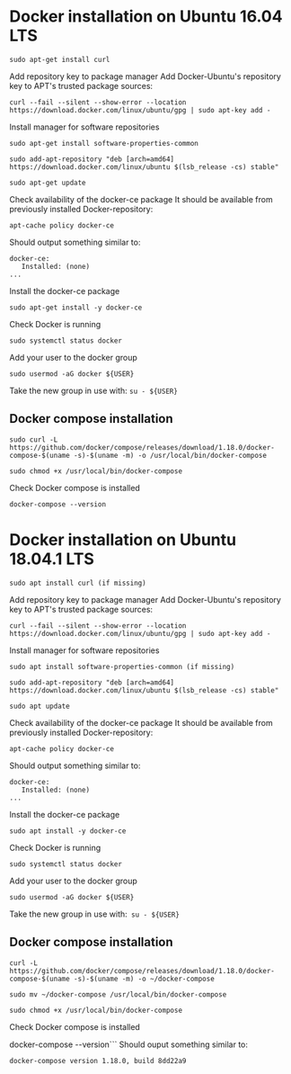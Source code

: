 # Docker installation on Ubuntu 16.04 LTS

```
sudo apt-get install curl
```

Add repository key to package manager
Add Docker-Ubuntu's repository key to APT's trusted package sources:

```
curl --fail --silent --show-error --location https://download.docker.com/linux/ubuntu/gpg | sudo apt-key add -
```
Install manager for software repositories
```
sudo apt-get install software-properties-common
```
```
sudo add-apt-repository "deb [arch=amd64] https://download.docker.com/linux/ubuntu $(lsb_release -cs) stable"
```
```
sudo apt-get update
```
Check availability of the docker-ce package
It should be available from previously installed Docker-repository:
```
apt-cache policy docker-ce
```

Should output something similar to:
```
docker-ce:
   Installed: (none)
...
```
Install the docker-ce package
```
sudo apt-get install -y docker-ce
```

Check Docker is running
```
sudo systemctl status docker
```

Add your user to the docker group
```
sudo usermod -aG docker ${USER}
```

Take the new group in use with: ```su - ${USER}```

## Docker compose installation

```
sudo curl -L https://github.com/docker/compose/releases/download/1.18.0/docker-compose-$(uname -s)-$(uname -m) -o /usr/local/bin/docker-compose
```
```
sudo chmod +x /usr/local/bin/docker-compose
```

Check Docker compose is installed
```
docker-compose --version
```

# Docker installation on Ubuntu 18.04.1 LTS
```
sudo apt install curl (if missing)
```

Add repository key to package manager
Add Docker-Ubuntu's repository key to APT's trusted package sources:

```
curl --fail --silent --show-error --location https://download.docker.com/linux/ubuntu/gpg | sudo apt-key add -
```

Install manager for software repositories
```
sudo apt install software-properties-common (if missing)

sudo add-apt-repository "deb [arch=amd64] https://download.docker.com/linux/ubuntu $(lsb_release -cs) stable"

sudo apt update
```

Check availability of the docker-ce package
It should be available from previously installed Docker-repository:

```
apt-cache policy docker-ce
```

Should output something similar to:
```
docker-ce:
   Installed: (none)
...
```

Install the docker-ce package
```
sudo apt install -y docker-ce
```
Check Docker is running

```
sudo systemctl status docker
```
Add your user to the docker group

```
sudo usermod -aG docker ${USER}
```
Take the new group in use with:``` su - ${USER}```

## Docker compose installation

```
curl -L https://github.com/docker/compose/releases/download/1.18.0/docker-compose-$(uname -s)-$(uname -m) -o ~/docker-compose
```
```
sudo mv ~/docker-compose /usr/local/bin/docker-compose 
```
```
sudo chmod +x /usr/local/bin/docker-compose
```
Check Docker compose is installed

docker-compose --version``` Should ouput something similar to:

```
docker-compose version 1.18.0, build 8dd22a9
```
